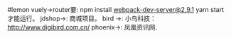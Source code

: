 #lemon
    vuely->router要:
        npm install webpack-dev-server@2.9.1
        yarn start 
        才能运行。
    jdshop->:
        商城项目。
    bird ->:
        小鸟科技：http://www.digibird.com.cn/
    phoenix->:
        凤凰资讯网.

